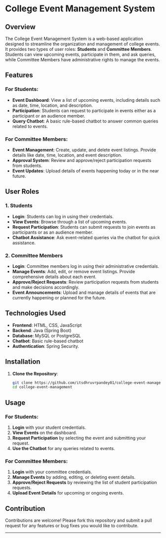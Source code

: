 # College Event Management System

## Overview

The College Event Management System is a web-based application designed to streamline the organization and management of college events. It provides two types of user roles: **Students** and **Committee Members**. Students can view upcoming events, participate in them, and ask queries, while Committee Members have administrative rights to manage the events.

## Features

### For Students:
- **Event Dashboard**: View a list of upcoming events, including details such as date, time, location, and description.
- **Participation**: Students can request to participate in events either as a participant or an audience member.
- **Query Chatbot**: A basic rule-based chatbot to answer common queries related to events.

### For Committee Members:
- **Event Management**: Create, update, and delete event listings. Provide details like date, time, location, and event description.
- **Approval System**: Review and approve/reject participation requests from students.
- **Event Updates**: Upload details of events happening today or in the near future.

## User Roles

### 1. Students
- **Login**: Students can log in using their credentials.
- **View Events**: Browse through a list of upcoming events.
- **Request Participation**: Students can submit requests to join events as participants or as an audience member.
- **Chatbot Assistance**: Ask event-related queries via the chatbot for quick assistance.

### 2. Committee Members
- **Login**: Committee members log in using their administrative credentials.
- **Manage Events**: Add, edit, or remove event listings. Provide comprehensive details about each event.
- **Approve/Reject Requests**: Review participation requests from students and make decisions accordingly.
- **Event Announcements**: Upload and manage details of events that are currently happening or planned for the future.

## Technologies Used
- **Frontend**: HTML, CSS, JavaScript
- **Backend**: Java (Spring Boot)
- **Database**: MySQL or PostgreSQL
- **Chatbot**: Basic rule-based chatbot
- **Authentication**: Spring Security.

## Installation

1. **Clone the Repository**:
   ```bash
   git clone https://github.com/itsdhruvrpandey01/college-event-management.git
   cd college-event-management
   ```

## Usage

### For Students:
1. **Login** with your student credentials.
2. **View Events** on the dashboard.
3. **Request Participation** by selecting the event and submitting your request.
4. **Use the Chatbot** for any queries related to events.

### For Committee Members:
1. **Login** with your committee credentials.
2. **Manage Events** by adding, editing, or deleting event details.
3. **Approve/Reject Requests** by reviewing the list of student participation requests.
4. **Upload Event Details** for upcoming or ongoing events.

## Contribution
Contributions are welcome! Please fork this repository and submit a pull request for any features or bug fixes you would like to contribute.

---
